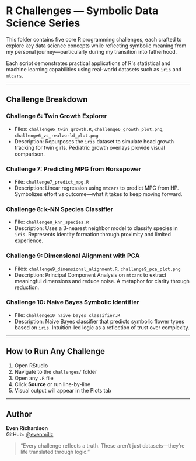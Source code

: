 # R Challenges — Symbolic Data Science Series

This folder contains five core R programming challenges, each crafted to explore key data science concepts while reflecting symbolic meaning from my personal journey—particularly during my transition into fatherhood.

Each script demonstrates practical applications of R's statistical and machine learning capabilities using real-world datasets such as `iris` and `mtcars`.

---

## Challenge Breakdown

### Challenge 6: Twin Growth Explorer
- Files: `challenge6_twin_growth.R`, `challenge6_growth_plot.png`, `challenge6_vs_realworld_plot.png`
- Description: Repurposes the `iris` dataset to simulate head growth tracking for twin girls. Pediatric growth overlays provide visual comparison.

### Challenge 7: Predicting MPG from Horsepower
- File: `challenge7_predict_mpg.R`
- Description: Linear regression using `mtcars` to predict MPG from HP. Symbolizes effort vs outcome—what it takes to keep moving forward.

### Challenge 8: k-NN Species Classifier
- File: `challenge8_knn_species.R`
- Description: Uses a 3-nearest neighbor model to classify species in `iris`. Represents identity formation through proximity and limited experience.

### Challenge 9: Dimensional Alignment with PCA
- Files: `challenge9_dimensional_alignment.R`, `challenge9_pca_plot.png`
- Description: Principal Component Analysis on `mtcars` to extract meaningful dimensions and reduce noise. A metaphor for clarity through reduction.

### Challenge 10: Naive Bayes Symbolic Identifier
- File: `challenge10_naive_bayes_classifier.R`
- Description: Naive Bayes classifier that predicts symbolic flower types based on `iris`. Intuition-led logic as a reflection of trust over complexity.

---

## How to Run Any Challenge

1. Open RStudio
2. Navigate to the `challenges/` folder
3. Open any `.R` file
4. Click **Source** or run line-by-line
5. Visual output will appear in the Plots tab

---

## Author

**Even Richardson**  
GitHub: [@evenmillz](https://github.com/evenmillz)

> “Every challenge reflects a truth. These aren’t just datasets—they’re life translated through logic.”
